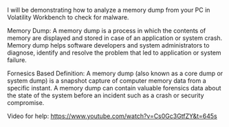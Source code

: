 I will be demonstrating how to analyze a memory dump from your PC in Volatility Workbench to check for malware.

Memory Dump: A memory dump is a process in which the contents of memory are displayed and stored in case of an application or system crash. Memory dump helps software developers and system administrators to diagnose, identify and resolve the problem that led to application or system failure.

Fornesics Based Definition: A memory dump (also known as a core dump or system dump) is a snapshot capture of computer memory data from a specific instant. A memory dump can contain valuable forensics data about the state of the system before an incident such as a crash or security compromise.


Video for help: https://www.youtube.com/watch?v=Cs0Gc3GtfZY&t=645s
